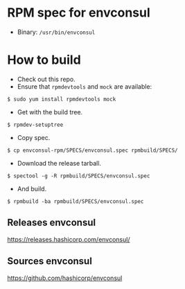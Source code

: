 # RPM spec for envconsul

* Binary: `/usr/bin/envconsul`

# How to build

* Check out this repo.
* Ensure that `rpmdevtools` and `mock` are available:
```
$ sudo yum install rpmdevtools mock
```
* Get with the build tree.
```
$ rpmdev-setuptree
```
* Copy spec.
```
$ cp envconsul-rpm/SPECS/envconsul.spec rpmbuild/SPECS/
```
* Download the release tarball.
```
$ spectool -g -R rpmbuild/SPECS/envconsul.spec
```
* And build.
```
$ rpmbuild -ba rpmbuild/SPECS/envconsul.spec
```
## Releases envconsul

https://releases.hashicorp.com/envconsul/

## Sources envconsul

https://github.com/hashicorp/envconsul
